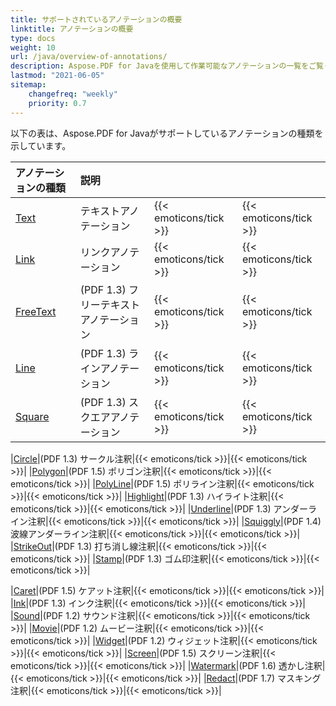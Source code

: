 ```yaml
---
title: サポートされているアノテーションの概要
linktitle: アノテーションの概要
type: docs
weight: 10
url: /java/overview-of-annotations/
description: Aspose.PDF for Javaを使用して作業可能なアノテーションの一覧をご覧ください。
lastmod: "2021-06-05"
sitemap:
    changefreq: "weekly"
    priority: 0.7
---
```


以下の表は、Aspose.PDF for Javaがサポートしているアノテーションの種類を示しています。

|**アノテーションの種類**|**説明**| | |
| :- | :- | :- | :- |
|[Text](/pdf/java/text-annotation/)|テキストアノテーション|{{< emoticons/tick >}}|{{< emoticons/tick >}} |
|[Link](/pdf/java/extra-annotations/)|リンクアノテーション|{{< emoticons/tick >}}|{{< emoticons/tick >}} |
|[FreeText](/pdf/java/text-annotation/)|(PDF 1.3) フリーテキストアノテーション|{{< emoticons/tick >}}|{{< emoticons/tick >}}|
|[Line](/pdf/java/figures-annotation/)|(PDF 1.3) ラインアノテーション|{{< emoticons/tick >}}|{{< emoticons/tick >}}|
|[Square](/pdf/java/figures-annotation/)|(PDF 1.3) スクエアアノテーション|{{< emoticons/tick >}}|{{< emoticons/tick >}}|

|[Circle](/pdf/java/figures-annotation/)|(PDF 1.3) サークル注釈|{{< emoticons/tick >}}|{{< emoticons/tick >}}|
|[Polygon](/pdf/java/figures-annotation/)|(PDF 1.5) ポリゴン注釈|{{< emoticons/tick >}}|{{< emoticons/tick >}}|
|[PolyLine](/pdf/java/figures-annotation/)|(PDF 1.5) ポリライン注釈|{{< emoticons/tick >}}|{{< emoticons/tick >}}|
|[Highlight](/pdf/java/highlights-annotation/)|(PDF 1.3) ハイライト注釈|{{< emoticons/tick >}}|{{< emoticons/tick >}}|
|[Underline](/pdf/java/highlights-annotation/)|(PDF 1.3) アンダーライン注釈|{{< emoticons/tick >}}|{{< emoticons/tick >}}|
|[Squiggly](/pdf/java/highlights-annotation/)|(PDF 1.4) 波線アンダーライン注釈|{{< emoticons/tick >}}|{{< emoticons/tick >}}|
|[StrikeOut](/pdf/java/highlights-annotation/)|(PDF 1.3) 打ち消し線注釈|{{< emoticons/tick >}}|{{< emoticons/tick >}}|
|[Stamp](/pdf/java/stamping/)|(PDF 1.3) ゴム印注釈|{{< emoticons/tick >}}|{{< emoticons/tick >}}|

|[Caret](/pdf/java/extra-annotations/)|(PDF 1.5) ケアット注釈|{{< emoticons/tick >}}|{{< emoticons/tick >}}|
|[Ink](/pdf/java/ink-annotation/)|(PDF 1.3) インク注釈|{{< emoticons/tick >}}|{{< emoticons/tick >}}|
|[Sound](/pdf/java/multimedia-annotation/)|(PDF 1.2) サウンド注釈|{{< emoticons/tick >}}|{{< emoticons/tick >}}|
|[Movie](/pdf/java/multimedia-annotation/)|(PDF 1.2) ムービー注釈|{{< emoticons/tick >}}|{{< emoticons/tick >}}|
|[Widget](/pdf/java/multimedia-annotation/)|(PDF 1.2) ウィジェット注釈|{{< emoticons/tick >}}|{{< emoticons/tick >}}|
|[Screen](/pdf//java/multimedia-annotation/)|(PDF 1.5) スクリーン注釈|{{< emoticons/tick >}}|{{< emoticons/tick >}}|
|[Watermark](/pdf/java/sticky-annotations/)|(PDF 1.6) 透かし注釈|{{< emoticons/tick >}}|{{< emoticons/tick >}}|
|[Redact](/pdf/java/extra-annotations/)|(PDF 1.7) マスキング注釈|{{< emoticons/tick >}}|{{< emoticons/tick >}}|